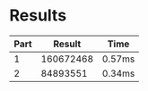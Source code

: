 # Results
| Part | Result | Time |
| --- | --- | --- |
| 1 | 160672468 | 0.57ms |
| 2 | 84893551 | 0.34ms |

